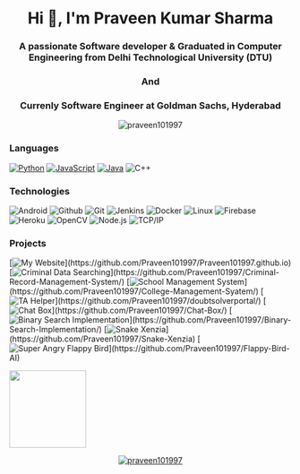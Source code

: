 <!--[![Header](https://raw.githubusercontent.com/adamalston/adamalston/master/profile_light.gif)](https://www.praveensharma.cf/)-->
<h1 align="center">Hi 👋, I'm Praveen Kumar Sharma</h1>
<h3 align="center">A passionate Software developer & Graduated in Computer Engineering from Delhi Technological University (DTU)</h3>
<h3 align="center">And</h3>
<h3 align="center">Currenly Software Engineer at Goldman Sachs, Hyderabad</h3>

<p align="center"> <img src="https://komarev.com/ghpvc/?username=praveen101997&label=Profile%20views&color=0e75b6&style=flat" alt="praveen101997" /> </p>

### Languages

[![Python](https://img.shields.io/badge/-Python-fff?&logo=python)](https://github.com/Praveen101997?tab=repositories&q=&type=&language=python)
[![JavaScript](https://img.shields.io/badge/-JavaScript-fff?&logo=JavaScript&logoColor=ddc508)](https://github.com/Praveen101997?tab=repositories&q=&type=&language=javascript)
[![Java](https://img.shields.io/badge/-Java-fff?&logo=Java&logoColor=007396)](https://github.com/Praveen101997?tab=repositories&q=&type=&language=java)
![C++](https://img.shields.io/badge/-C++-fff?&logo=c%2b%2b&logoColor=00599C)

### Technologies

![Android](https://img.shields.io/badge/-Android-fff?&logo=Android)
![Github](https://img.shields.io/badge/-Github-fff?&logo=Github)
![Git](https://img.shields.io/badge/-Git-fff?&logo=Git)
![Jenkins](https://img.shields.io/badge/-Jenkins-fff?&logo=Jenkins)
![Docker](https://img.shields.io/badge/-Docker-fff?&logo=Docker)
![Linux](https://img.shields.io/badge/-Linux-fff?&logo=linux&logoColor=000)
![Firebase](https://img.shields.io/badge/-Firebase-fff?&logo=firebase&logoColor=000)
![Heroku](https://img.shields.io/badge/-Heroku-fff?&logo=heroku&logoColor=000)
![OpenCV](https://img.shields.io/badge/-OpenCV-fff?&logo=opencv-python&logoColor=000)
![Node.js](https://img.shields.io/badge/-Node.js-fff?&logo=node.js)
![TCP/IP](https://img.shields.io/badge/-TCP/IP-fff?&logo=Cisco)

### Projects

[![My Website](https://img.shields.io/badge/-🧬%20My%20Website-fff?)](https://github.com/Praveen101997/Praveen101997.github.io)
[![Criminal Data Searching](https://img.shields.io/badge/-🦠%20Criminal%20Data%20Searchning-fff?)](https://github.com/Praveen101997/Criminal-Record-Management-System/)
[![School Management System](https://img.shields.io/badge/-📝%20School%20Management%20System-fff?)](https://github.com/Praveen101997/College-Management-Syatem/)
[![TA Helper](https://img.shields.io/badge/-🔬%20TA%20Helper-fff?)](https://github.com/Praveen101997/doubtsolverportal/)
[![Chat Box](https://img.shields.io/badge/-🛰%20ChatBox-fff?)](https://github.com/Praveen101997/Chat-Box/)
[![Binary Search Implementation](https://img.shields.io/badge/-🔊%20Binary%20Search%20Implementation-fff?)](https://github.com/Praveen101997/Binary-Search-Implementation/)
[![Snake Xenzia](https://img.shields.io/badge/-🗺%20Snake%20Xenzia-fff?)](https://github.com/Praveen101997/Snake-Xenzia)
[![Super Angry Flappy Bird](https://img.shields.io/badge/-🗺%20Super%20Angry%20Flappy%20Bird-fff?)](https://github.com/Praveen101997/Flappy-Bird-AI)

<!--<a href="https://www.praveensharma.cf/"><img height="137.3px" src="https://github-readme-stats.vercel.app/api?username=Praveen101997&hide_title=true&hide_border=true&show_icons=true&include_all_commits=true&count_private=true&line_height=21&text_color=000&icon_color=000&bg_color=0,ea6161,ffc64d,fffc4d,52fa5a&theme=graywhite" /><!-- wi*quL3fcV --><img height="137.3px" src="https://github-readme-stats.vercel.app/api/top-langs/?username=Praveen101997&hide=html&hide_title=true&hide_border=true&layout=compact&langs_count=7&exclude_repo=comp426&text_color=000&icon_color=fff&bg_color=0,52fa5a,4dfcff,c64dff&theme=graywhite" /></a> 

<p align="center"> <a href="https://github.com/Praveen101997#"><img src="https://github-profile-trophy.vercel.app/?username=praveenkumarsh" alt="praveen101997" /></a> </p>
